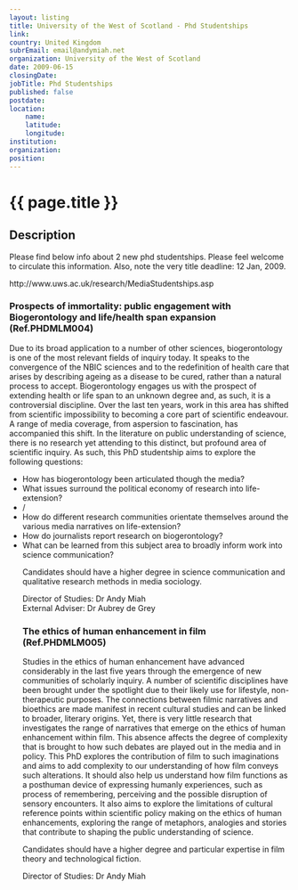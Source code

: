 ```yaml
---
layout: listing
title: University of the West of Scotland - Phd Studentships
link:
country: United Kingdom
subrEmail: email@andymiah.net
organization: University of the West of Scotland 
date: 2009-06-15
closingDate: 
jobTitle: Phd Studentships
published: false
postdate:
location:
	name: 
	latitude: 
	longitude: 
institution: 
organization: 
position: 
--- 
```



# {{ page.title }}

## Description





<p>Please find below info about 2 new phd studentships. Please feel welcome to
circulate this information. Also, note the very title deadline: 12 Jan,
2009.
</p>

<p>http://www.uws.ac.uk/research/MediaStudentships.asp</p>


<h3>Prospects of immortality: public engagement with Biogerontology and life/health span expansion (Ref.PHDMLM004)</h3>

<p>Due to its broad application to a number of other sciences, biogerontology
is one of the most relevant fields of inquiry today. It speaks to the
convergence of the NBIC sciences and to the redefinition of health care that
arises by describing ageing as a disease to be cured, rather than a natural
process to accept. Biogerontology engages us with the prospect of extending
health or life span to an unknown degree and, as such, it is a controversial
discipline. Over the last ten years, work in this area has shifted from
scientific impossibility to becoming a core part of scientific endeavour. A
range of media coverage, from aspersion to fascination, has accompanied this
shift. In the literature on public understanding of science, there is no
research yet attending to this distinct, but profound area of scientific
inquiry. As such, this PhD studentship aims to explore the following
questions:
</p>

<ul>

   <li>How has biogerontology been articulated though the media?</li>
   <li>What issues surround the political economy of research into
life-extension?<li>/
   <li> How do different research communities orientate themselves around the</li>
various media narratives on life-extension?
   <li>How do journalists report research on biogerontology?</li>
   <li>What can be learned from this subject area to broadly inform work into
science communication?</li>
</p>

<p>Candidates should have a higher degree in science communication and
qualitative research methods in media sociology.</p>

<p>Director of Studies: Dr Andy Miah<br />
External Adviser: Dr Aubrey de Grey
</p>

<h3>The ethics of human enhancement in film (Ref.PHDMLM005)</h3>

<p>Studies in the ethics of human enhancement have advanced considerably in the
last five years through the emergence of new communities of scholarly
inquiry. A number of scientific disciplines have been brought under the
spotlight due to their likely use for lifestyle, non-therapeutic purposes.
The connections between filmic narratives and bioethics are made manifest in
recent cultural studies and can be linked to broader, literary origins. Yet,
there is very little research that investigates the range of narratives that
emerge on the ethics of human enhancement within film. This absence affects
the degree of complexity that is brought to how such debates are played out
in the media and in policy. This PhD explores the contribution of film to
such imaginations and aims to add complexity to our understanding of how
film conveys such alterations. It should also help us understand how film
functions as a posthuman device of expressing humanly experiences, such as
process of remembering, perceiving and the possible disruption of sensory
encounters. It also aims to explore the limitations of cultural reference
points within scientific policy making on the ethics of human enhancements,
exploring the range of metaphors, analogies and stories that contribute to
shaping the public understanding of science.</p>

<p>Candidates should have a higher degree and particular expertise in film
theory and technological fiction.</p>

<p>Director of Studies: Dr Andy Miah</p>


